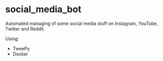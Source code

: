 # social_media_bot
Automated managing of some social media stuff on Instagram, YouTube, Twitter and Reddit.

Using:
- TweePy
- Docker
